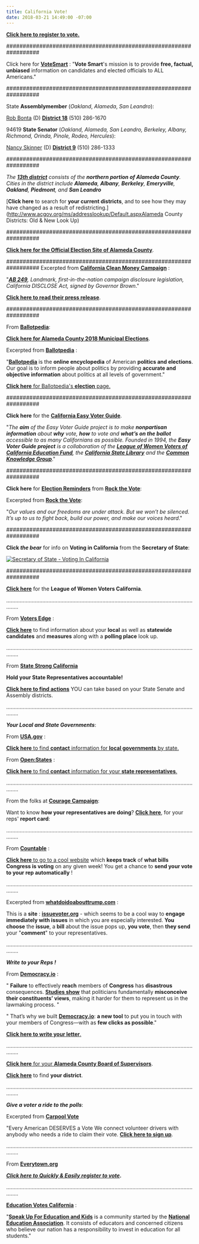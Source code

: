 ```yaml
---
title: California Vote!
date: 2018-03-21 14:49:00 -07:00
---
```


[**Click here to register to vote.**](https://registertovote.ca.gov/) 

##################################################################

Click here for [**VoteSmart**](https://votesmart.org/) :
"**Vote Smart**'s mission is to provide **free, factual, unbiased** information on candidates and elected officials to ALL Americans."

##################################################################

State **Assemblymember** (*Oakland*, *Alameda*, *San Leandro*):

[Rob Bonta](https://a18.asmdc.org/) (D)
[**District 18**](https://statisticalatlas.com/state-lower-legislative-district/California/District-18/Overview)
(510) 286-1670

94619 **State Senator** (*Oakland, Alameda, San Leandro, Berkeley, Albany, Richmond, Orinda, Pinole, Rodeo, Hercules*):

[Nancy Skinner](http://sd09.senate.ca.gov/) (D)
[**District 9**](https://statisticalatlas.com/state-upper-legislative-district/California/District-9/Overview)
(510) 286-1333

##################################################################

*The [**13th district**](https://www.govtrack.us/congress/members/CA/13) consists of the **northern portion of Alameda County**. Cities in the district include **Alameda**, **Albany**, **Berkeley**, **Emeryville**, **Oakland**, **Piedmont**, and **San Leandro***

[**Click here** to search for **your current districts**, and to see how they may have changed as a result of redistricting.](http://www.acgov.org/ms/addresslookup/Default.aspxAlameda County Districts: Old & New Look Up) 

##################################################################

[**Click here for the Official Election Site of Alameda County**](https://www.acvote.org/index).

##################################################################
Excerpted from [**California Clean Money Campaign**](http://www.cacleanaction.org/) : 

"*[**AB 249**](https://leginfo.legislature.ca.gov/faces/billTextClient.xhtml?bill_id=201720180AB249), Landmark, first-in-the-nation campaign disclosure legislation, California DISCLOSE Act, signed by Governor Brown*."  

[**Click here to read their press release**]((https://www.yesfairelections.org/newslink/ccmc_2017-10-07.php)).

##################################################################

From [**Ballotpedia**](https://ballotpedia.org/Main_Page):

[**Click here for Alameda County 2018 Municipal Elections**](https://ballotpedia.org/Municipal_elections_in_Alameda_County,_California_(2018)).

Excerpted from [**Ballotpedia**](https://ballotpedia.org/Main_Page) :

"[**Ballotpedia**](https://ballotpedia.org/Main_Page) is the **online encyclopedia** of American **politics and elections**. Our goal is to inform people about politics by providing **accurate and objective information** about politics at all levels of government."

[**Click here** for Ballotpedia's **election** page.](https://ballotpedia.org/Elections)

 
##################################################################

**Click here** for the [**California Easy Voter Guide**](http://www.easyvoterguide.org/).

"*The **aim** of the Easy Voter Guide project is to make **nonpartisan information** about **why** vote, **how** to vote and **what’s on the ballot** accessible to as many Californians as possible. Founded in 1994, the **Easy Voter Guide project** is a collaboration of the [**League of Women Voters of California Education Fund**](https://cavotes.org/), the [**California State Library**](http://www.library.ca.gov/) and the [**Common Knowledge Group**](http://ckgroup.org/)*."

##################################################################

**Click here** for **[Election Reminders](https://www.rockthevote.org/resources/election-reminders/)** from [**Rock the Vote**](https://www.rockthevote.org/):

Excerpted from [**Rock the Vote**](https://www.rockthevote.org/):

"*Our values and our freedoms are under attack. But we won’t be silenced. It’s up to us to fight back, build our power, and make our voices heard*."

##################################################################

**Click *the bear*** for info on **Voting in California** from the **Secretary of State**:

<a href="http://www.sos.ca.gov/elections/voting-resources/voting-california/"><img class="imgBorderNone" src="http://elections.cdn.sos.ca.gov//images/vote-ca.jpg" alt="Secretary of State - Voting In California" /></a>

##################################################################

[**Click here**](https://lwvc.org/) for the **League of Women Voters California**. 
 
....................................................................................................................................

From **[Voters Edge](https://votersedge.org/en/ca)** : 

[**Click here**](https://votersedge.org/ca) to find information about your **local** as well as **statewide** **candidates** and **measures** along with a **polling place** look up.

....................................................................................................................................

From **[State Strong California](https://ca.state-strong.org/index.php/guide/)**

**Hold your State Representatives accountable!**

[**Click here to find actions**](https://ca.state-strong.org/) YOU can take based on your State Senate and Assembly districts.

....................................................................................................................................

***Your Local and State Governments***:

From [**USA.gov**](https://www.usa.gov/local-governments) : 

[**Click here** to find **contact** information for **local governments** by state.](https://www.usa.gov/local-governments)

From [**Open:States**](https://openstates.org/find_your_legislator/) :

[**Click here** to find **contact** information for your **state representatives**.](https://openstates.org/find_your_legislator/)

....................................................................................................................................

From the folks at **[Courage Campaign](https://www.couragecampaign.org/)**:

Want to know **how your representatives are doing**?  [**Click here**](http://www.couragescore.org/), for your reps' **report card**:

....................................................................................................................................

From [**Countable**](https://www.countable.us/articles/734-s-congress-voting-week-july-10-2017) :

[**Click here** to go to a cool website](https://www.countable.us/) which **keeps track** of **what bills Congress is voting** on any given week!  You get a chance to **send your vote to your rep automatically** !

....................................................................................................................................

Excerpted from [**whatdoidoabouttrump.com**](http://whatdoidoabouttrump.com/) :

This is a **site** : [**issuevoter.org**](https://issuevoter.org/) -
 which seems to be a cool way to **engage immediately with issues** in which you are especially interested.  **You choose** the **issue**, a **bill** about the issue pops up, **you vote**, then **they send** your "**comment**" to your representatives.

....................................................................................................................................

***Write to your Reps !***

From [**Democracy.io**](https://democracy.io/#!/) : 

"  **Failure** to effectively **reach** members of **Congress** has **disastrous** consequences. [**Studies show**](https://promarket.org/study-politicians-vote-will-constituents-35-percent-time/) that politicians fundamentally **misconceive their constituents’ views**, making it harder for them to represent us in the lawmaking process.  "

"  That’s why we built [**Democracy.io**](https://democracy.io/#!/): **a new tool** to put you in touch with your members of Congress—with as **few clicks as possible**."

[**Click here to write your letter**.](https://democracy.io/#!/) 

....................................................................................................................................

[**Click here** for your **Alameda County Board of Supervisors**](https://www.acgov.org/board/). 

[**Click here**](http://www.acgov.org/ms/addresslookup/Default.aspx) to find **your district**.

....................................................................................................................................

***Give a voter a ride to the polls***:

Excerpted from [**Carpool Vote**](http://carpoolvote.com/)

"Every American DESERVES a Vote
We connect volunteer drivers with anybody who needs a ride to claim their vote.  [**Click here to sign up**](http://carpoolvote.com/).

....................................................................................................................................

From [**Everytown.org**](https://everytown.org/)
 
***[Click here to Quickly & Easily register to vote](https://everytown.turbovote.org/?source=etno_TTM&utm_source=et_n_&utm_medium=_o&utm_campaign=TTM&refcode=TTM)*.**

....................................................................................................................................

[**Education Votes California**](http://educationvotes.nea.org/topics/states/california/) : 

"[**Speak Up For Education and Kids**](http://educationvotes.nea.org/speakup/) is a community started by the [**National Education Association**](http://www.nea.org/). It consists of educators and concerned citizens who believe our nation has a responsibility to invest in education for all students."





